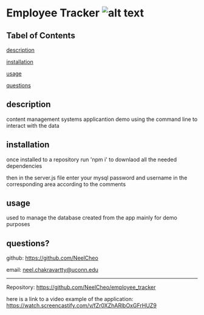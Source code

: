 # Employee Tracker   ![alt text](https://img.shields.io/github/license/NeelCheo/ReadMe_Generator)
## Tabel of Contents

[description](#description)

[installation](#installation)

[usage](#usage)

[questions](#questions?)


## description
content management systems applicantion demo using the command line to interact with the data

## installation
once installed to a repository run 'npm i' to downlaod all the needed dependencies

then in the server.js file enter your mysql password and username in the corresponding area according to the comments

## usage
used to manage the database created from the app mainly  for demo purposes

## questions?

github: https://github.com/NeelCheo

email: neel.chakravartty@uconn.edu

-------------------------------------------

Repository: https://github.com/NeelCheo/employee_tracker

here is a link to a video example of the application: https://watch.screencastify.com/v/fZr0XZhARlbOxGFrHUZ9

